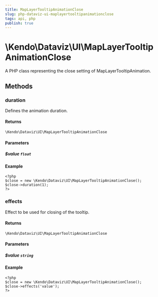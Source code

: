 ```yaml
---
title: MapLayerTooltipAnimationClose
slug: php-dataviz-ui-maplayertooltipanimationclose
tags: api, php
publish: true
---
```


# \Kendo\Dataviz\UI\MapLayerTooltipAnimationClose

A PHP class representing the close setting of MapLayerTooltipAnimation.


## Methods

### duration
Defines the animation duration.

#### Returns
`\Kendo\Dataviz\UI\MapLayerTooltipAnimationClose`

#### Parameters

##### $value `float`



#### Example 
    <?php
    $close = new \Kendo\Dataviz\UI\MapLayerTooltipAnimationClose();
    $close->duration(1);
    ?>

### effects
Effect to be used for closing of the tooltip.

#### Returns
`\Kendo\Dataviz\UI\MapLayerTooltipAnimationClose`

#### Parameters

##### $value `string`



#### Example 
    <?php
    $close = new \Kendo\Dataviz\UI\MapLayerTooltipAnimationClose();
    $close->effects('value');
    ?>

